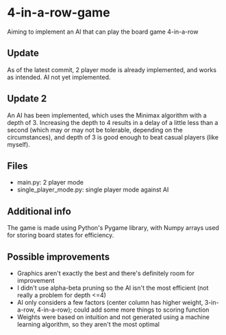 # 4-in-a-row-game
Aiming to implement an AI that can play the board game 4-in-a-row

## Update
As of the latest commit, 2 player mode is already implemented, and works as intended. AI not yet implemented.

## Update 2
An AI has been implemented, which uses the Minimax algorithm with a depth of 3. Increasing the depth to 4 results in a delay of a little less than a second (which may or may not be tolerable, depending on the circumstances), and depth of 3 is good enough to beat casual players (like myself).

## Files
- main.py: 2 player mode
- single_player_mode.py: single player mode against AI

## Additional info
The game is made using Python's Pygame library, with Numpy arrays used for storing board states for efficiency. 

## Possible improvements
- Graphics aren't exactly the best and there's definitely room for improvement
- I didn't use alpha-beta pruning so the AI isn't the most efficient (not really a problem for depth <=4)
- AI only considers a few factors (center column has higher weight, 3-in-a-row, 4-in-a-row); could add some more things to scoring function
- Weights were based on intuition and not generated using a machine learning algorithm, so they aren't the most optimal
